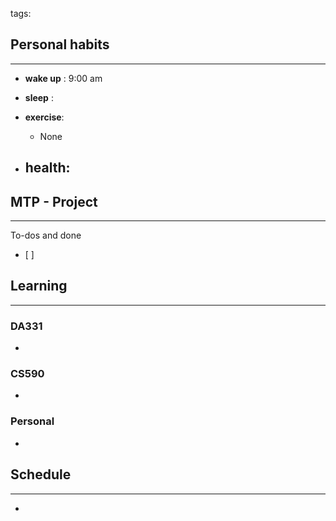 tags: 
## Personal habits
--- 

- **wake up** : 9:00 am

- **sleep** :

-  **exercise**:
	- None

-  **health**: 
	- 


## MTP - Project
--- 
To-dos and done
- [ ] 



## Learning
---
### DA331
- 

### CS590
- 

### Personal
- 

## Schedule
---
- 